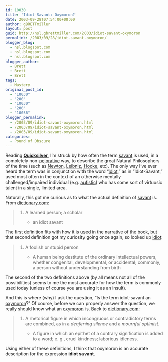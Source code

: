 ```yaml
---
id: 10030
title: 'Idiot-Savant: Oxymoron?'
date: 2003-09-28T07:54:00+00:00
author: gBRETTmiller
layout: post
guid: http://nsl.gbrettmiller.com/2003/idiot-savant-oxymoron
permalink: /2003/09/28/idiot-savant-oxymoron/
blogger_blog:
  - nsl.blogspot.com
  - nsl.blogspot.com
  - nsl.blogspot.com
blogger_author:
  - Brett
  - Brett
  - Brett
tags:
  - Mastery
original_post_id:
  - "10030"
  - "200"
  - "10030"
  - "200"
  - "10036"
blogger_permalink:
  - /2003/09/idiot-savant-oxymoron.html
  - /2003/09/idiot-savant-oxymoron.html
  - /2003/09/idiot-savant-oxymoron.html
categories:
  - Pound of Obscure
---
```

Reading **[Quicksilver](http://www.amazon.com/exec/obidos/ASIN/0380977427/gbrettmiller-20)**, I&#8217;m struck by how often the term [savant](http://dictionary.reference.com/search?q=savant) is used, in a completely non-[pejorative](http://dictionary.reference.com/search?q=pejorative) way, to describe the great Natural Philosophers of the time (such as [Newton](http://www-gap.dcs.st-and.ac.uk/~history/Mathematicians/Newton.html), [Leibniz](http://www-gap.dcs.st-and.ac.uk/~history/Mathematicians/Leibniz.html), [Hooke](http://www-gap.dcs.st-and.ac.uk/~history/Mathematicians/Hooke.html), etc). The only way I&#8217;ve ever heard the term was in conjunction with the word &#8220;[idiot](http://dictionary.reference.com/search?q=idiot),&#8221; as in &#8220;Idiot-Savant,&#8221; used most often in the context of an otherwise mentally challenged/impaired individual (e.g. [autistic](http://www.autism.org)) who has some sort of virtuosic talent in a single, limited area.

Naturally, this got me curious as to what the actual definition of [savant](http://dictionary.reference.com/search?q=savant) is. From [dictionary.com](http://www.dictionary.com):  


>   1. A learned person; a scholar  
>     </p> 
>       * an idiot savant</ol> </blockquote> 
>         The first definition fits with how it is used in the narrative of the book, but that second definition got my curiosity going once again, so looked up [idiot](http://dictionary.reference.com/search?q=idiot):
>         
>         >   1. A foolish or stupid person  
>         >     </p> 
>         >       * A human being destitute of the ordinary intellectual powers, whether congenital, developmental, or accidental; commonly, a person without understanding from birth</ol> </blockquote> 
>         >         The second of the two definitions above (by all means not all of the possibilities) seems to me the most accurate for how the term is commonly used today (unless of course you are using it as an insult).
>         >         
>         >         And this is where (why) I ask the question, &#8220;Is the term idiot-savant an [oxymoron](http://dictionary.reference.com/search?q=oxymoron)?&#8221; Of course, before we can properly answer the question, we really should know what an [oxymoron](http://dictionary.reference.com/search?q=oxymoron) is. Back to [dictionary.com](http://www.dictionary.com):  
>         >         
>         >         
>         >         >   1. A rhetorical figure in which incongruous or contradictory terms are combined, as in a _deafening silence_ and a _mournful optimist_.  
>         >         >     </p> 
>         >         >       * A figure in which an epithet of a contrary signification is added to a word; e. g., cruel kindness; laborious idleness.</ol> </blockquote> 
>         >         >         Using either of these definitions, I think that oxymoron is an accurate description for the expression **idiot savant**.